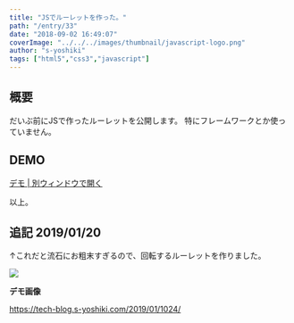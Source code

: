 ```yaml
---
title: "JSでルーレットを作った。"
path: "/entry/33"
date: "2018-09-02 16:49:07"
coverImage: "../../../images/thumbnail/javascript-logo.png"
author: "s-yoshiki"
tags: ["html5","css3","javascript"]
---
```


## 概要

だいぶ前にJSで作ったルーレットを公開します。
特にフレームワークとか使っていません。

## DEMO

<script async="" src="//jsfiddle.net/s_yoshiki/jbu6kh9s/embed/js,html,css,result/dark/"></script>

<a href="//jsfiddle.net/s_yoshiki/jbu6kh9s/show/" target="_blank">デモ | 別ウィンドウで開く</a>

以上。

## 追記 2019/01/20

↑これだと流石にお粗末すぎるので、回転するルーレットを作りました。

<a href="https://images-tech-blog.s-yoshiki.com/img/2019/01/201901252340_gy731q.jpg"><img src="https://images-tech-blog.s-yoshiki.com/img/2019/01/201901252340_gy731q.jpg"></a>

**デモ画像**

<a href="https://tech-blog.s-yoshiki.com/2019/01/1024/">https://tech-blog.s-yoshiki.com/2019/01/1024/</a>